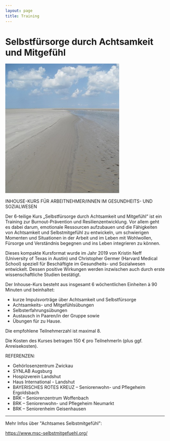 ```yaml
---
layout: page
title: Training
---
```


# Selbstfürsorge durch Achtsamkeit und Mitgefühl


![Bild zu Training](/images/training.jpg)




INHOUSE-KURS FÜR ARBEITNEHMER/INNEN IM GESUNDHEITS- UND SOZIALWESEN

Der 6-teilige Kurs „Selbstfürsorge durch Achtsamkeit und Mitgefühl“ ist ein Training zur Burnout-Prävention und Resilienzentwicklung. Vor allem geht es dabei darum, emotionale Ressourcen aufzubauen und die Fähigkeiten von Achtsamkeit und Selbstmitgefühl zu entwickeln, um schwierigen Momenten und Situationen in der Arbeit und im Leben mit Wohlwollen, Fürsorge und Verständnis begegnen und ins Leben integrieren zu können.

Dieses kompakte Kursformat wurde im Jahr 2019 von Kristin Neff (University of Texas in Austin) und Christopher Germer (Harvard Medical School) speziell für Beschäftigte im Gesundheits- und Sozialwesen entwickelt. Dessen positive Wirkungen werden inzwischen auch durch erste wissenschaftliche Studien bestätigt.

Der Inhouse-Kurs besteht aus insgesamt 6 wöchentlichen Einheiten à 90 Minuten und beinhaltet:

-	kurze Impulsvorträge über Achtsamkeit und Selbstfürsorge
-	Achtsamkeits- und Mitgefühlsübungen
-	Selbsterfahrungsübungen
-	Austausch in Paaren/in der Gruppe sowie
- Übungen für zu Hause.

Die empfohlene Teilnehmerzahl ist maximal 8.

Die Kosten des Kurses betragen 150 € pro TeilnehmerIn (plus ggf. Anreisekosten).




REFERENZEN:

- Gehörlosenzentrum Zwickau
- SYNLAB Augsburg
- Hospizverein Landshut
- Haus International - Landshut
- BAYERISCHES ROTES KREUZ – Seniorenwohn- und Pflegeheim Ergoldsbach
- BRK – Seniorenzentrum Woffenbach
- BRK – Seniorenwohn- und Pflegeheim Neumarkt
- BRK – Seniorenheim Geisenhausen


_______________________________________________________________________________________________________________________________________________________________________

Mehr Infos über "Achtsames Selbstmitgefühl": 

https://www.msc-selbstmitgefuehl.org/




